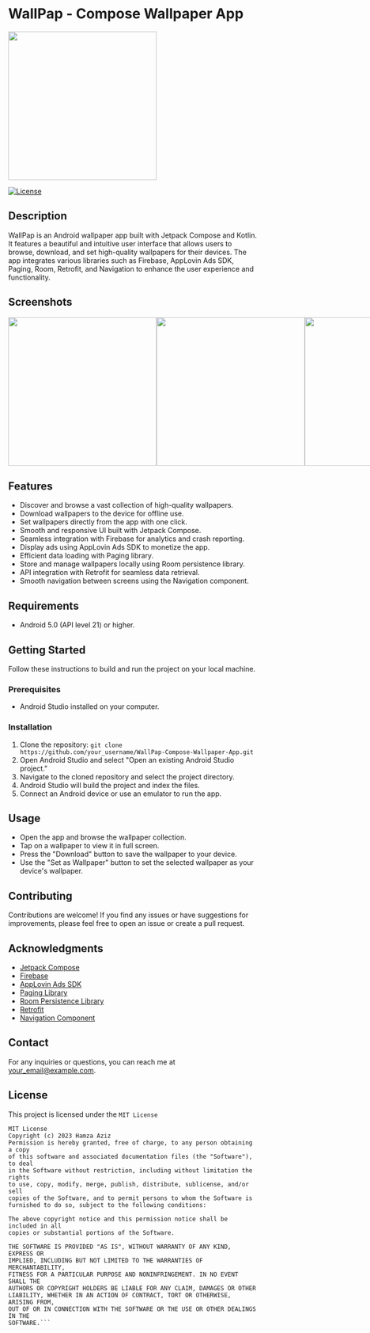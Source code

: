 # WallPap - Compose Wallpaper App

  <img height = 300px width = 300px src="https://firebasestorage.googleapis.com/v0/b/homeautomation-89bad.appspot.com/o/Thumbnail.png?alt=media&token=f423fd99-0eae-4759-a840-0d602aa8401d
"/>
  
[![License](https://img.shields.io/badge/License-MIT-blue.svg)](https://github.com/your_username/WallPap-Compose-Wallpaper-App/blob/main/LICENSE)



## Description

WallPap is an Android wallpaper app built with Jetpack Compose and Kotlin. It features a beautiful and intuitive user interface that allows users to browse, download, and set high-quality wallpapers for their devices. The app integrates various libraries such as Firebase, AppLovin Ads SDK, Paging, Room, Retrofit, and Navigation to enhance the user experience and functionality.

## Screenshots

<div style="display: flex; justify-content: space-between;">
  
  <img height = 300px width = 300px src="https://firebasestorage.googleapis.com/v0/b/homeautomation-89bad.appspot.com/o/Post.png?alt=media&token=912de106-fef8-4173-9de4-327899c423ef"/>
  
  <img height = 300px width = 300px src="https://firebasestorage.googleapis.com/v0/b/homeautomation-89bad.appspot.com/o/Post%202.png?alt=media&token=9d9f8969-732a-4d31-8b9b-1611ef60bc13"/>
  
  <img height = 300px width = 300px src="https://firebasestorage.googleapis.com/v0/b/homeautomation-89bad.appspot.com/o/Post%203.png?alt=media&token=3747efc8-4135-4a5e-845a-6020eea1dadb"/>
  
  <img height = 300px width = 300px src="https://firebasestorage.googleapis.com/v0/b/homeautomation-89bad.appspot.com/o/Post%205%20%E2%80%93%201.png?alt=media&token=589d0216-7f5f-4097-b285-9d7abdf1a49b"/>
  
  <img height = 300px width = 300px src="https://firebasestorage.googleapis.com/v0/b/homeautomation-89bad.appspot.com/o/Post%205%20%E2%80%93%202.png?alt=media&token=bf74b5a8-58d7-4125-879b-43a2dee719c3"/>
  
  <img height = 300px width = 300px src="https://firebasestorage.googleapis.com/v0/b/homeautomation-89bad.appspot.com/o/Post%205%20%E2%80%93%203.png?alt=media&token=1761a508-2447-4936-bccc-0ead71ac166f"/>

  <img height = 300px width = 300px src="https://firebasestorage.googleapis.com/v0/b/homeautomation-89bad.appspot.com/o/Post%205%20%E2%80%93%203.png?alt=media&token=1761a508-2447-4936-bccc-0ead71ac166f"/>

</div>

## Features

- Discover and browse a vast collection of high-quality wallpapers.
- Download wallpapers to the device for offline use.
- Set wallpapers directly from the app with one click.
- Smooth and responsive UI built with Jetpack Compose.
- Seamless integration with Firebase for analytics and crash reporting.
- Display ads using AppLovin Ads SDK to monetize the app.
- Efficient data loading with Paging library.
- Store and manage wallpapers locally using Room persistence library.
- API integration with Retrofit for seamless data retrieval.
- Smooth navigation between screens using the Navigation component.

## Requirements

- Android 5.0 (API level 21) or higher.

## Getting Started

Follow these instructions to build and run the project on your local machine.

### Prerequisites

- Android Studio installed on your computer.

### Installation

1. Clone the repository: `git clone https://github.com/your_username/WallPap-Compose-Wallpaper-App.git`
2. Open Android Studio and select "Open an existing Android Studio project."
3. Navigate to the cloned repository and select the project directory.
4. Android Studio will build the project and index the files.
5. Connect an Android device or use an emulator to run the app.

## Usage

- Open the app and browse the wallpaper collection.
- Tap on a wallpaper to view it in full screen.
- Press the "Download" button to save the wallpaper to your device.
- Use the "Set as Wallpaper" button to set the selected wallpaper as your device's wallpaper.

## Contributing

Contributions are welcome! If you find any issues or have suggestions for improvements, please feel free to open an issue or create a pull request.

## Acknowledgments

- [Jetpack Compose](https://developer.android.com/jetpack/compose)
- [Firebase](https://firebase.google.com/)
- [AppLovin Ads SDK](https://www.applovin.com/)
- [Paging Library](https://developer.android.com/topic/libraries/architecture/paging)
- [Room Persistence Library](https://developer.android.com/jetpack/androidx/releases/room)
- [Retrofit](https://square.github.io/retrofit/)
- [Navigation Component](https://developer.android.com/guide/navigation)

## Contact

For any inquiries or questions, you can reach me at your_email@example.com.

## License

This project is licensed under the ```MIT License```

```
MIT License
Copyright (c) 2023 Hamza Aziz
Permission is hereby granted, free of charge, to any person obtaining a copy
of this software and associated documentation files (the "Software"), to deal
in the Software without restriction, including without limitation the rights
to use, copy, modify, merge, publish, distribute, sublicense, and/or sell
copies of the Software, and to permit persons to whom the Software is
furnished to do so, subject to the following conditions:

The above copyright notice and this permission notice shall be included in all
copies or substantial portions of the Software.

THE SOFTWARE IS PROVIDED "AS IS", WITHOUT WARRANTY OF ANY KIND, EXPRESS OR
IMPLIED, INCLUDING BUT NOT LIMITED TO THE WARRANTIES OF MERCHANTABILITY,
FITNESS FOR A PARTICULAR PURPOSE AND NONINFRINGEMENT. IN NO EVENT SHALL THE
AUTHORS OR COPYRIGHT HOLDERS BE LIABLE FOR ANY CLAIM, DAMAGES OR OTHER
LIABILITY, WHETHER IN AN ACTION OF CONTRACT, TORT OR OTHERWISE, ARISING FROM,
OUT OF OR IN CONNECTION WITH THE SOFTWARE OR THE USE OR OTHER DEALINGS IN THE
SOFTWARE.```

